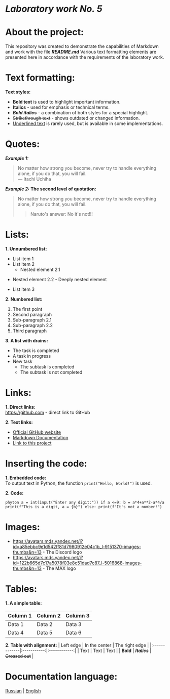 # *Laboratory work No. 5*


# About the project:
This repository was created to demonstrate the capabilities of Markdown and work with the file ***README.md*** Various text formatting elements are presented here in accordance with the requirements of the laboratory work.


# Text formatting:

**Text styles:**

* **Bold text** is used to highlight important information.
* __Italics__ - used for emphasis or technical terms.
* ***Bold italics*** - a combination of both styles for a special highlight.
* ~~Strikethrough text~~ - shows outdated or changed information.
* <u>Underlined text</u> is rarely used, but is available in some implementations.


# Quotes:

***Example 1:***
>No matter how strong you become, never try to handle everything alone, if you do that, you will fail.\
— Itachi Uchiha

***Example 2:***
**The second level of quotation:**
>No matter how strong you become, never try to handle everything alone, if you do that, you will fail.
>>Naruto's answer: No it's not!!!


# Lists:

**1. Unnumbered list:**
* List item 1
* List item 2
    + Nested element 2.1
+ Nested element 2.2
         - Deeply nested element
* List item 3


**2. Numbered list:**
1. The first point
2. Second paragraph
1. Sub-paragraph 2.1
2. Sub-paragraph 2.2
3. Third paragraph


**3. A list with drains:**
* The task is completed
* A task in progress
* New task
   * The subtask is completed
   * The subtask is not completed


# Links:

**1. Direct links:**\
https://github.com - direct link to GitHub


**2. Text links:**
* [Official GitHub website](https://github.com/)
* [Markdown Documentation](https://www.markdownguide.org/)
* [Link to this project](https://github.com/Belka49087/lab1/edit/main/README-ru.md)


# Inserting the code:

**1. Embedded code:**\
To output text in Python, the function ``print("Hello, World!")`` is used.

**2. Code:**

``phyton
a = int(input("Enter any digit:"))
if a <=9:
b = a*4+a**2-a*4/a
print(f"This is a digit, a = {b}")
else:
print(f"It's not a number!")
``


# Images:
* https://avatars.mds.yandex.net/i?id=a85ebbc9e1d542ff81d7980912e04c1b_l-9151370-images-thumbs&n=13 - The Discord logo
* https://avatars.mds.yandex.net/i?id=122b665d7c17a5078f03e8c51dad7c87_l-5016868-images-thumbs&n=13 - The MAX logo


# Tables:

**1. A simple table:**

| Column 1 | Column 2 | Column 3 |
|-----------|-----------|-----------|
| Data 1 | Data 2 | Data 3 |
| Data 4 | Data 5 | Data 6 |

**2. Table with alignment:**
| Left edge | In the center | The right edge |
|:-------------|:-----------:|:------------:|
| Text | Text | Text |
| **Bold** | ***Italics*** | ~~Crossed out~~ |


# Documentation language:
[Russian](https://github.com/Belka49087/lab1/blob/main/README-ru.md) | [English](https://github.com/Belka49087/lab1/blob/main/README.md)
